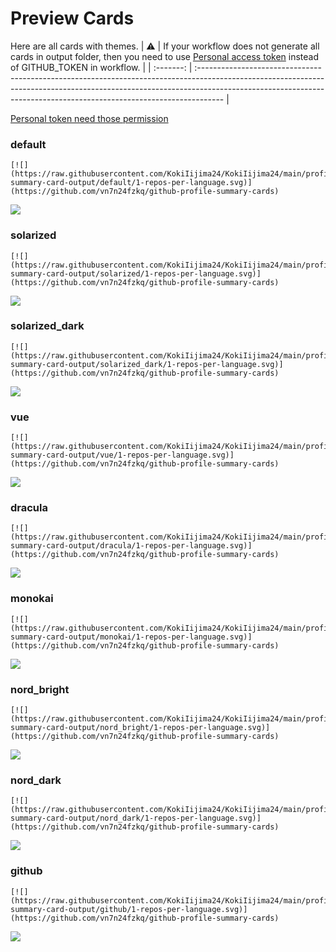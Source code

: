 
# Preview Cards

Here are all cards with themes.
| :warning: | If your workflow does not generate all cards in output folder, then you need to use [Personal access token](https://docs.github.com/en/actions/configuring-and-managing-workflows/creating-and-storing-encrypted-secrets) instead of GITHUB_TOKEN in workflow. |
| :-------: | :------------------------------------------------------------------------------------------------------------------------------------------------------------------------------------------------------------------------------------------------ |

[Personal token need those permission](https://github.com/vn7n24fzkq/github-profile-summary-cards/wiki/Personal-access-token-permissions)


### default


```
[![](https://raw.githubusercontent.com/KokiIijima24/KokiIijima24/main/profile-summary-card-output/default/1-repos-per-language.svg)](https://github.com/vn7n24fzkq/github-profile-summary-cards)
```
![](https://raw.githubusercontent.com/KokiIijima24/KokiIijima24/main/profile-summary-card-output/default/1-repos-per-language.svg)


### solarized


```
[![](https://raw.githubusercontent.com/KokiIijima24/KokiIijima24/main/profile-summary-card-output/solarized/1-repos-per-language.svg)](https://github.com/vn7n24fzkq/github-profile-summary-cards)
```
![](https://raw.githubusercontent.com/KokiIijima24/KokiIijima24/main/profile-summary-card-output/solarized/1-repos-per-language.svg)


### solarized_dark


```
[![](https://raw.githubusercontent.com/KokiIijima24/KokiIijima24/main/profile-summary-card-output/solarized_dark/1-repos-per-language.svg)](https://github.com/vn7n24fzkq/github-profile-summary-cards)
```
![](https://raw.githubusercontent.com/KokiIijima24/KokiIijima24/main/profile-summary-card-output/solarized_dark/1-repos-per-language.svg)


### vue


```
[![](https://raw.githubusercontent.com/KokiIijima24/KokiIijima24/main/profile-summary-card-output/vue/1-repos-per-language.svg)](https://github.com/vn7n24fzkq/github-profile-summary-cards)
```
![](https://raw.githubusercontent.com/KokiIijima24/KokiIijima24/main/profile-summary-card-output/vue/1-repos-per-language.svg)


### dracula


```
[![](https://raw.githubusercontent.com/KokiIijima24/KokiIijima24/main/profile-summary-card-output/dracula/1-repos-per-language.svg)](https://github.com/vn7n24fzkq/github-profile-summary-cards)
```
![](https://raw.githubusercontent.com/KokiIijima24/KokiIijima24/main/profile-summary-card-output/dracula/1-repos-per-language.svg)


### monokai


```
[![](https://raw.githubusercontent.com/KokiIijima24/KokiIijima24/main/profile-summary-card-output/monokai/1-repos-per-language.svg)](https://github.com/vn7n24fzkq/github-profile-summary-cards)
```
![](https://raw.githubusercontent.com/KokiIijima24/KokiIijima24/main/profile-summary-card-output/monokai/1-repos-per-language.svg)


### nord_bright


```
[![](https://raw.githubusercontent.com/KokiIijima24/KokiIijima24/main/profile-summary-card-output/nord_bright/1-repos-per-language.svg)](https://github.com/vn7n24fzkq/github-profile-summary-cards)
```
![](https://raw.githubusercontent.com/KokiIijima24/KokiIijima24/main/profile-summary-card-output/nord_bright/1-repos-per-language.svg)


### nord_dark


```
[![](https://raw.githubusercontent.com/KokiIijima24/KokiIijima24/main/profile-summary-card-output/nord_dark/1-repos-per-language.svg)](https://github.com/vn7n24fzkq/github-profile-summary-cards)
```
![](https://raw.githubusercontent.com/KokiIijima24/KokiIijima24/main/profile-summary-card-output/nord_dark/1-repos-per-language.svg)


### github


```
[![](https://raw.githubusercontent.com/KokiIijima24/KokiIijima24/main/profile-summary-card-output/github/1-repos-per-language.svg)](https://github.com/vn7n24fzkq/github-profile-summary-cards)
```
![](https://raw.githubusercontent.com/KokiIijima24/KokiIijima24/main/profile-summary-card-output/github/1-repos-per-language.svg)

